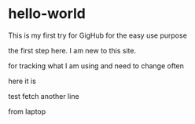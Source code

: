# hello-world
This is my first try for GigHub
for the easy use
purpose

the first step here.
I am new to this site.


for tracking what I am using
and need to change 
often

here it is


test fetch
another line


from  laptop

